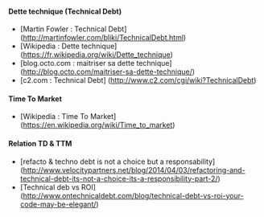 
#### Dette technique (Technical Debt)

- [Martin Fowler : Technical Debt] (http://martinfowler.com/bliki/TechnicalDebt.html)
- [Wikipedia : Dette technique] (https://fr.wikipedia.org/wiki/Dette_technique)
- [blog.octo.com : maitriser sa dette technique] (http://blog.octo.com/maitriser-sa-dette-technique/)
- [c2.com : Technical Debt] (http://www.c2.com/cgi/wiki?TechnicalDebt)

#### Time To Market

- [Wikipedia : Time To Market] (https://en.wikipedia.org/wiki/Time_to_market)

#### Relation TD & TTM

- [refacto & techno debt is not a choice but a responsability] (http://www.velocitypartners.net/blog/2014/04/03/refactoring-and-technical-debt-its-not-a-choice-its-a-responsibility-part-2/)
- [Technical deb vs ROI] (http://www.ontechnicaldebt.com/blog/technical-debt-vs-roi-your-code-may-be-elegant/)

